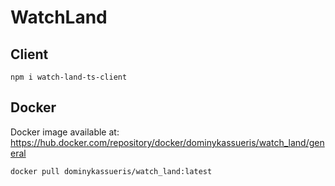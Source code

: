# WatchLand

## Client

`npm i watch-land-ts-client`

## Docker

Docker image available at: https://hub.docker.com/repository/docker/dominykassueris/watch_land/general

`docker pull dominykassueris/watch_land:latest`
